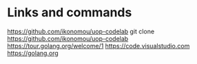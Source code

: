 # Links and commands

https://github.com/ikonomou/uop-codelab
git clone https://github.com/ikonomou/uop-codelab
https://tour.golang.org/welcome/1
https://code.visualstudio.com
https://golang.org
